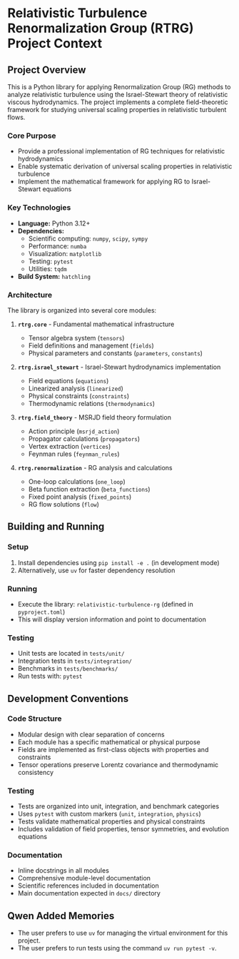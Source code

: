 # Relativistic Turbulence Renormalization Group (RTRG) Project Context

## Project Overview

This is a Python library for applying Renormalization Group (RG) methods to analyze relativistic turbulence using the Israel-Stewart theory of relativistic viscous hydrodynamics. The project implements a complete field-theoretic framework for studying universal scaling properties in relativistic turbulent flows.

### Core Purpose
- Provide a professional implementation of RG techniques for relativistic hydrodynamics
- Enable systematic derivation of universal scaling properties in relativistic turbulence
- Implement the mathematical framework for applying RG to Israel-Stewart equations

### Key Technologies
- **Language:** Python 3.12+
- **Dependencies:** 
  - Scientific computing: `numpy`, `scipy`, `sympy`
  - Performance: `numba`
  - Visualization: `matplotlib`
  - Testing: `pytest`
  - Utilities: `tqdm`
- **Build System:** `hatchling`

### Architecture
The library is organized into several core modules:

1. **`rtrg.core`** - Fundamental mathematical infrastructure
   - Tensor algebra system (`tensors`)
   - Field definitions and management (`fields`)
   - Physical parameters and constants (`parameters`, `constants`)

2. **`rtrg.israel_stewart`** - Israel-Stewart hydrodynamics implementation
   - Field equations (`equations`)
   - Linearized analysis (`linearized`)
   - Physical constraints (`constraints`)
   - Thermodynamic relations (`thermodynamics`)

3. **`rtrg.field_theory`** - MSRJD field theory formulation
   - Action principle (`msrjd_action`)
   - Propagator calculations (`propagators`)
   - Vertex extraction (`vertices`)
   - Feynman rules (`feynman_rules`)

4. **`rtrg.renormalization`** - RG analysis and calculations
   - One-loop calculations (`one_loop`)
   - Beta function extraction (`beta_functions`)
   - Fixed point analysis (`fixed_points`)
   - RG flow solutions (`flow`)

## Building and Running

### Setup
1. Install dependencies using `pip install -e .` (in development mode)
2. Alternatively, use `uv` for faster dependency resolution

### Running
- Execute the library: `relativistic-turbulence-rg` (defined in `pyproject.toml`)
- This will display version information and point to documentation

### Testing
- Unit tests are located in `tests/unit/`
- Integration tests in `tests/integration/`
- Benchmarks in `tests/benchmarks/`
- Run tests with: `pytest`

## Development Conventions

### Code Structure
- Modular design with clear separation of concerns
- Each module has a specific mathematical or physical purpose
- Fields are implemented as first-class objects with properties and constraints
- Tensor operations preserve Lorentz covariance and thermodynamic consistency

### Testing
- Tests are organized into unit, integration, and benchmark categories
- Uses `pytest` with custom markers (`unit`, `integration`, `physics`)
- Tests validate mathematical properties and physical constraints
- Includes validation of field properties, tensor symmetries, and evolution equations

### Documentation
- Inline docstrings in all modules
- Comprehensive module-level documentation
- Scientific references included in documentation
- Main documentation expected in `docs/` directory

## Qwen Added Memories
- The user prefers to use `uv` for managing the virtual environment for this project.
- The user prefers to run tests using the command `uv run pytest -v`.
